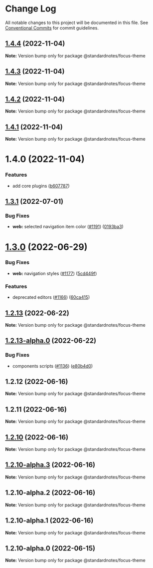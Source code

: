 # Change Log

All notable changes to this project will be documented in this file.
See [Conventional Commits](https://conventionalcommits.org) for commit guidelines.

## [1.4.4](https://github.com/standardnotes/plugins/compare/@standardnotes/focus-theme@1.4.3...@standardnotes/focus-theme@1.4.4) (2022-11-04)

**Note:** Version bump only for package @standardnotes/focus-theme

## [1.4.3](https://github.com/standardnotes/plugins/compare/@standardnotes/focus-theme@1.4.2...@standardnotes/focus-theme@1.4.3) (2022-11-04)

**Note:** Version bump only for package @standardnotes/focus-theme

## [1.4.2](https://github.com/standardnotes/plugins/compare/@standardnotes/focus-theme@1.4.1...@standardnotes/focus-theme@1.4.2) (2022-11-04)

**Note:** Version bump only for package @standardnotes/focus-theme

## [1.4.1](https://github.com/standardnotes/plugins/compare/@standardnotes/focus-theme@1.4.0...@standardnotes/focus-theme@1.4.1) (2022-11-04)

**Note:** Version bump only for package @standardnotes/focus-theme

# 1.4.0 (2022-11-04)

### Features

* add core plugins ([b607787](https://github.com/standardnotes/plugins/commit/b60778762306f5647cb715102eab23083b266718))

## [1.3.1](https://github.com/standardnotes/app/compare/@standardnotes/focus-theme@1.3.0...@standardnotes/focus-theme@1.3.1) (2022-07-01)

### Bug Fixes

* **web:** selected navigation item color ([#1191](https://github.com/standardnotes/app/issues/1191)) ([0193ba3](https://github.com/standardnotes/app/commit/0193ba3e7bffa59a3359c984359138e9be34c4e1))

# [1.3.0](https://github.com/standardnotes/app/compare/@standardnotes/focus-theme@1.2.13...@standardnotes/focus-theme@1.3.0) (2022-06-29)

### Bug Fixes

* **web:** navigation styles ([#1177](https://github.com/standardnotes/app/issues/1177)) ([5cd449f](https://github.com/standardnotes/app/commit/5cd449fe800b8950fab2599968933b120222d5fc))

### Features

* deprecated editors ([#1166](https://github.com/standardnotes/app/issues/1166)) ([60ca415](https://github.com/standardnotes/app/commit/60ca4150446f9a14bb6a31416686c6d07a7d0cd9))

## [1.2.13](https://github.com/standardnotes/app/compare/@standardnotes/focus-theme@1.2.13-alpha.0...@standardnotes/focus-theme@1.2.13) (2022-06-22)

**Note:** Version bump only for package @standardnotes/focus-theme

## [1.2.13-alpha.0](https://github.com/standardnotes/app/compare/@standardnotes/focus-theme@1.2.12...@standardnotes/focus-theme@1.2.13-alpha.0) (2022-06-22)

### Bug Fixes

* components scripts ([#1136](https://github.com/standardnotes/app/issues/1136)) ([e80b4d0](https://github.com/standardnotes/app/commit/e80b4d0ffad495c758b593c30e1c4c754dda9b7e))

## 1.2.12 (2022-06-16)

**Note:** Version bump only for package @standardnotes/focus-theme

## 1.2.11 (2022-06-16)

**Note:** Version bump only for package @standardnotes/focus-theme

## [1.2.10](https://github.com/standardnotes/app/compare/@standardnotes/focus-theme@1.2.10-alpha.3...@standardnotes/focus-theme@1.2.10) (2022-06-16)

**Note:** Version bump only for package @standardnotes/focus-theme

## [1.2.10-alpha.3](https://github.com/standardnotes/app/compare/@standardnotes/focus-theme@1.2.10-alpha.2...@standardnotes/focus-theme@1.2.10-alpha.3) (2022-06-16)

**Note:** Version bump only for package @standardnotes/focus-theme

## 1.2.10-alpha.2 (2022-06-16)

**Note:** Version bump only for package @standardnotes/focus-theme

## 1.2.10-alpha.1 (2022-06-16)

**Note:** Version bump only for package @standardnotes/focus-theme

## 1.2.10-alpha.0 (2022-06-15)

**Note:** Version bump only for package @standardnotes/focus-theme
